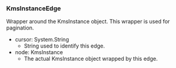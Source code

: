 ### KmsInstanceEdge
Wrapper around the KmsInstance object. This wrapper is used for pagination.

- cursor: System.String
  - String used to identify this edge.
- node: KmsInstance
  - The actual KmsInstance object wrapped by this edge.
